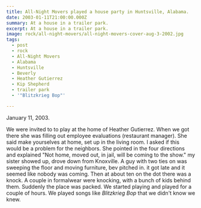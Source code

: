 ```yaml
---
title: All-Night Movers played a house party in Huntsville, Alabama.
date: 2003-01-11T21:00:00.000Z
summary: At a house in a trailer park.
excerpt: At a house in a trailer park.
image: rock/all-night-movers/all-night-movers-cover-aug-3-2002.jpg
tags:
  - post
  - rock
  - All-Night Movers
  - Alabama
  - Huntsville
  - Beverly
  - Heather Gutierrez
  - Kip Shepherd
  - trailer park
  - '"Blitzkrieg Bop"'

---
```


January 11, 2003.

We were invited to to play at the home of Heather Gutierrez. When we got there she was filling out employee evaluations (restaurant manager). She said make yourselves at home, set up in the living room. I asked if this would be a problem for the neighbors. She pointed in the four directions and explained "Not home, moved out, in jail, will be coming to the show." my sister showed up, drove down from Knoxville. A guy with two ties on was sweeping the floor and moving furniture, bev pitched in. it got late and it seemed like nobody was coming. Then at about ten on the dot there was a knock. A couple in formalwear were knocking, with a bunch of kids behind them. Suddenly the place was packed. We started playing and played for a couple of hours. We played songs like _Blitzkrieg Bop_ that we didn't know we knew.